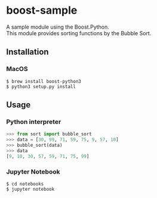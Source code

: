 # boost-sample

A sample module using the Boost.Python.  
This module provides sorting functions by the Bubble Sort.

## Installation
### MacOS
```shell
$ brew install boost-python3
$ python3 setup.py install
```

## Usage
### Python interpreter
```python
>>> from sort import bubble_sort
>>> data = [30, 99, 71, 59, 75, 9, 57, 10]
>>> bubble_sort(data)
>>> data
[9, 10, 30, 57, 59, 71, 75, 99]
```

### Jupyter Notebook
```shell
$ cd notebooks
$ jupyter notebook
```

